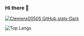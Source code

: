### Hi there  👋

[![Clemens00505 GitHub stats-Dark](https://github-readme-stats.vercel.app/api?username=Clemens00505)](https://github.com/Clemens00505/github-readme-stats)

![Top Langs](https://github-readme-stats.vercel.app/api/top-langs/?username=Clemens00505&layout=compact)
